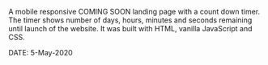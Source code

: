 A mobile responsive COMING SOON landing page with a count down timer. The timer shows number of days, hours, minutes and seconds remaining until launch of the website. It was built with HTML, vanilla JavaScript and CSS.

DATE: 5-May-2020